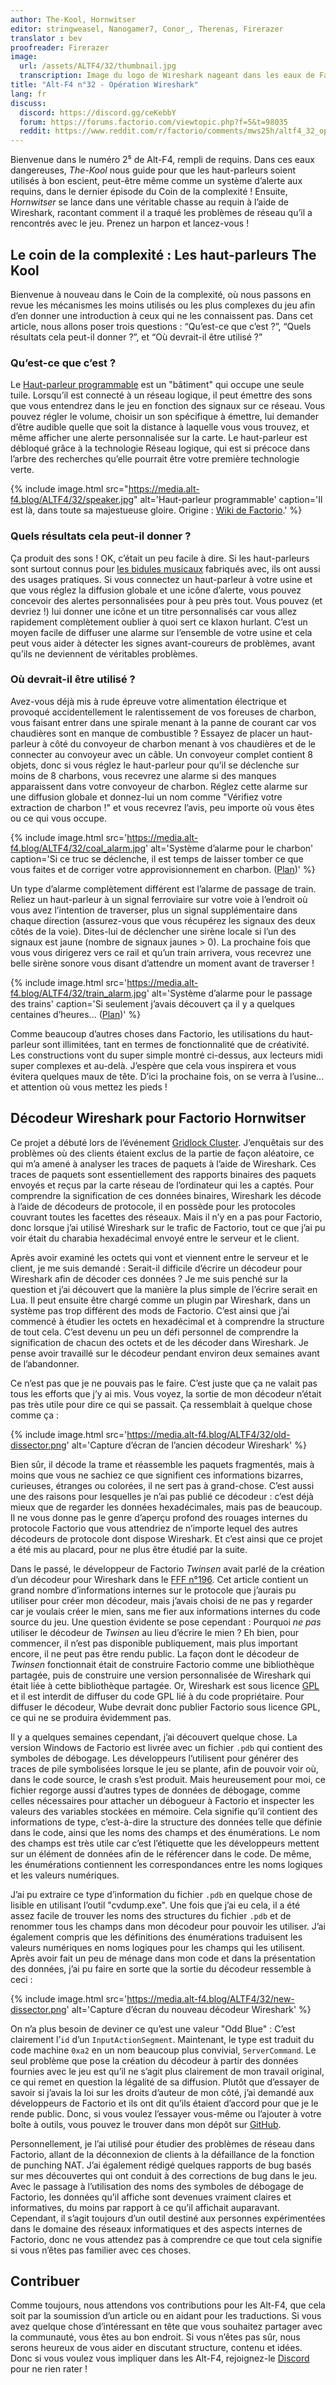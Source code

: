```yaml
---
author: The-Kool, Hornwitser
editor: stringweasel, Nanogamer7, Conor_, Therenas, Firerazer
translator : bev
proofreader: Firerazer
image:
  url: /assets/ALTF4/32/thumbnail.jpg
  transcription: Image du logo de Wireshark nageant dans les eaux de Factorio
title: "Alt-F4 n°32 - Opération Wireshark"
lang: fr
discuss:
  discord: https://discord.gg/ceKebbY
  forum: https://forums.factorio.com/viewtopic.php?f=5&t=98035
  reddit: https://www.reddit.com/r/factorio/comments/mws25h/altf4_32_operation_wireshark/
---
```


Bienvenue dans le numéro 2⁵ de Alt-F4, rempli de requins. Dans ces eaux dangereuses, *The-Kool* nous guide pour que les haut-parleurs soient utilisés à bon escient, peut-être même comme un système d’alerte aux requins, dans le dernier épisode du Coin de la complexité ! Ensuite, *Hornwitser* se lance dans une véritable chasse au requin à l’aide de Wireshark, racontant comment il a traqué les problèmes de réseau qu’il a rencontrés avec le jeu. Prenez un harpon et lancez-vous !

## Le coin de la complexité : Les haut-parleurs <author>The Kool</author>

Bienvenue à nouveau dans le Coin de la complexité, où nous passons en revue les mécanismes les moins utilisés ou les plus complexes du jeu afin d’en donner une introduction à ceux qui ne les connaissent pas. Dans cet article, nous allons poser trois questions : “Qu’est-ce que c’est ?”, “Quels résultats cela peut-il donner ?”, et “Où devrait-il être utilisé ?”

### Qu’est-ce que c’est ?

Le [Haut-parleur programmable](https://wiki.factorio.com/Programmable_speaker/fr) est un "bâtiment" qui occupe une seule tuile. Lorsqu’il est connecté à un réseau logique, il peut émettre des sons que vous entendrez dans le jeu en fonction des signaux sur ce réseau. Vous pouvez régler le volume, choisir un son spécifique à émettre, lui demander d’être audible quelle que soit la distance à laquelle vous vous trouvez, et même afficher une alerte personnalisée sur la carte. Le haut-parleur est débloqué grâce à la technologie Réseau logique, qui est si précoce dans l’arbre des recherches qu’elle pourrait être votre première technologie verte.

{% include image.html src="https://media.alt-f4.blog/ALTF4/32/speaker.jpg" alt='Haut-parleur programmable' caption='Il est là, dans toute sa majestueuse gloire. Origine : <a href="https://wiki.factorio.com/File:Programmable_speaker_entity.png">Wiki de Factorio</a>.' %}

### Quels résultats cela peut-il donner ?

Ça produit des sons ! OK, c’était un peu facile à dire. Si les haut-parleurs sont surtout connus pour [les bidules musicaux](https://miditorio.com/) fabriqués avec, ils ont aussi des usages pratiques. Si vous connectez un haut-parleur à votre usine et que vous réglez la diffusion globale et une icône d’alerte, vous pouvez concevoir des alertes personnalisées pour à peu près tout. Vous pouvez (et devriez !) lui donner une icône et un titre personnalisés car vous allez rapidement complètement oublier à quoi sert ce klaxon hurlant. C’est un moyen facile de diffuser une alarme sur l’ensemble de votre usine et cela peut vous aider à détecter les signes avant-coureurs de problèmes, avant qu’ils ne deviennent de véritables problèmes.

### Où devrait-il être utilisé ?

Avez-vous déjà mis à rude épreuve votre alimentation électrique et provoqué accidentellement le ralentissement de vos foreuses de charbon, vous faisant entrer dans une spirale menant à la panne de courant car vos chaudières sont en manque de combustible ? Essayez de placer un haut-parleur à côté du convoyeur de charbon menant à vos chaudières et de le connecter au convoyeur avec un câble. Un convoyeur complet contient 8 objets, donc si vous réglez le haut-parleur pour qu’il se déclenche sur moins de 8 charbons, vous recevrez une alarme si des manques apparaissent dans votre convoyeur de charbon. Réglez cette alarme sur une diffusion globale et donnez-lui un nom comme "Vérifiez votre extraction de charbon !" et vous recevrez l’avis, peu importe où vous êtes ou ce qui vous occupe.

{% include image.html src='https://media.alt-f4.blog/ALTF4/32/coal_alarm.jpg' alt='Système d’alarme pour le charbon' caption='Si ce truc se déclenche, il est temps de laisser tomber ce que vous faites et de corriger votre approvisionnement en charbon. (<a href="https://media.alt-f4.blog/ALTF4/32/coal_alarm_bp.txt">Plan</a>)' %}

Un type d’alarme complètement différent est l’alarme de passage de train. Reliez un haut-parleur à un signal ferroviaire sur votre voie à l’endroit où vous avez l’intention de traverser, plus un signal supplémentaire dans chaque direction (assurez-vous que vous récupérez les signaux des deux côtés de la voie). Dites-lui de déclencher une sirène locale si l’un des signaux est jaune (nombre de signaux jaunes > 0). La prochaine fois que vous vous dirigerez vers ce rail et qu’un train arrivera, vous recevrez une belle sirène sonore vous disant d’attendre un moment avant de traverser !

{% include image.html src='https://media.alt-f4.blog/ALTF4/32/train_alarm.jpg' alt='Système d’alarme pour le passage des trains' caption='Si seulement j’avais découvert ça il y a quelques centaines d’heures... (<a href="https://media.alt-f4.blog/ALTF4/32/train_alarm_bp.txt">Plan</a>)' %}

Comme beaucoup d’autres choses dans Factorio, les utilisations du haut-parleur sont illimitées, tant en termes de fonctionnalité que de créativité. Les constructions vont du super simple montré ci-dessus, aux lecteurs midi super complexes et au-delà. J’espère que cela vous inspirera et vous évitera quelques maux de tête. D’ici la prochaine fois, on se verra à l’usine... et attention où vous mettez les pieds !

## Décodeur Wireshark pour Factorio <author>Hornwitser</author>

Ce projet a débuté lors de l’événement [Gridlock Cluster](https://www.reddit.com/r/factorio/comments/c98wui/the_gridlock_cluster_a_clusterio_based_event/). J’enquêtais sur des problèmes où des clients étaient exclus de la partie de façon aléatoire, ce qui m’a amené à analyser les traces de paquets à l’aide de Wireshark. Ces traces de paquets sont essentiellement des rapports binaires des paquets envoyés et reçus par la carte réseau de l’ordinateur qui les a captés. Pour comprendre la signification de ces données binaires, Wireshark les décode à l’aide de décodeurs de protocole, il en possède pour les protocoles couvrant toutes les facettes des réseaux. Mais il n’y en a pas pour Factorio, donc lorsque j’ai utilisé Wireshark sur le trafic de Factorio, tout ce que j’ai pu voir était du charabia hexadécimal envoyé entre le serveur et le client.

Après avoir examiné les octets qui vont et viennent entre le serveur et le client, je me suis demandé : Serait-il difficile d’écrire un décodeur pour Wireshark afin de décoder ces données ? Je me suis penché sur la question et j’ai découvert que la manière la plus simple de l’écrire serait en Lua. Il peut ensuite être chargé comme un plugin par Wireshark, dans un système pas trop différent des mods de Factorio. C’est ainsi que j’ai commencé à étudier les octets en hexadécimal et à comprendre la structure de tout cela. C’est devenu un peu un défi personnel de comprendre la signification de chacun des octets et de les décoder dans Wireshark. Je pense avoir travaillé sur le décodeur pendant environ deux semaines avant de l’abandonner.

Ce n’est pas que je ne pouvais pas le faire. C’est juste que ça ne valait pas tous les efforts que j’y ai mis. Vous voyez, la sortie de mon décodeur n’était pas très utile pour dire ce qui se passait. Ça ressemblait à quelque chose comme ça :

{% include image.html src='https://media.alt-f4.blog/ALTF4/32/old-dissector.png' alt='Capture d’écran de l’ancien décodeur Wireshark' %}

Bien sûr, il décode la trame et réassemble les paquets fragmentés, mais à moins que vous ne sachiez ce que signifient ces informations bizarres, curieuses, étranges ou colorées, il ne sert pas à grand-chose. C’est aussi une des raisons pour lesquelles je n’ai pas publié ce décodeur : c’est déjà mieux que de regarder les données hexadécimales, mais pas de beaucoup. Il ne vous donne pas le genre d’aperçu profond des rouages internes du protocole Factorio que vous attendriez de n’importe lequel des autres décodeurs de protocole dont dispose Wireshark. Et c’est ainsi que ce projet a été mis au placard, pour ne plus être étudié par la suite.

Dans le passé, le développeur de Factorio _Twinsen_ avait parlé de la création d’un décodeur pour Wireshark dans le [FFF n°196](https://factorio.com/blog/post/fff-196). Cet article contient un grand nombre d’informations internes sur le protocole que j’aurais pu utiliser pour créer mon décodeur, mais j’avais choisi de ne pas y regarder car je voulais créer le mien, sans me fier aux informations internes du code source du jeu. Une question évidente se pose cependant : Pourquoi _ne pas_ utiliser le décodeur de _Twinsen_ au lieu d’écrire le mien ? Eh bien, pour commencer, il n’est pas disponible publiquement, mais plus important encore, il ne peut pas être rendu public. La façon dont le décodeur de _Twinsen_ fonctionnait était de construire Factorio comme une bibliothèque partagée, puis de construire une version personnalisée de Wireshark qui était liée à cette bibliothèque partagée. Or, Wireshark est sous licence [GPL](https://fr.wikipedia.org/wiki/Licence_publique_g%C3%A9n%C3%A9rale_GNU) et il est interdit de diffuser du code GPL lié à du code propriétaire. Pour diffuser le décodeur, Wube devrait donc publier Factorio sous licence GPL, ce qui ne se produira évidemment pas.

Il y a quelques semaines cependant, j’ai découvert quelque chose. La version Windows de Factorio est livrée avec un fichier `.pdb` qui contient des symboles de débogage. Les développeurs l’utilisent pour générer des traces de pile symbolisées lorsque le jeu se plante, afin de pouvoir voir où, dans le code source, le crash s’est produit. Mais heureusement pour moi, ce fichier regorge aussi d’autres types de données de débogage, comme celles nécessaires pour attacher un débogueur à Factorio et inspecter les valeurs des variables stockées en mémoire. Cela signifie qu’il contient des informations de type, c’est-à-dire la structure des données telle que définie dans le code, ainsi que les noms des champs et des énumérations. Le nom des champs est très utile car c’est l’étiquette que les développeurs mettent sur un élément de données afin de le référencer dans le code. De même, les énumérations contiennent les correspondances entre les noms logiques et les valeurs numériques.

J’ai pu extraire ce type d’information du fichier `.pdb` en quelque chose de lisible en utilisant l’outil "cvdump.exe". Une fois que j’ai eu cela, il a été assez facile de trouver les noms des structures du fichier `.pdb` et de renommer tous les champs dans mon décodeur pour pouvoir les utiliser. J’ai également compris que les définitions des énumérations traduisent les valeurs numériques en noms logiques pour les champs qui les utilisent. Après avoir fait un peu de ménage dans mon code et dans la présentation des données, j’ai pu faire en sorte que la sortie du décodeur ressemble à ceci :

{% include image.html src='https://media.alt-f4.blog/ALTF4/32/new-dissector.png' alt='Capture d’écran du nouveau décodeur Wireshark' %}

On n’a plus besoin de deviner ce qu’est une valeur "Odd Blue" : C’est clairement l’`id` d’un `InputActionSegment`. Maintenant, le type est traduit du code machine `0xa2` en un nom beaucoup plus convivial, `ServerCommand`. Le seul problème que pose la création du décodeur à partir des données fournies avec le jeu est qu’il ne s’agit plus clairement de mon travail original, ce qui remet en question la légalité de sa diffusion. Plutôt que d’essayer de savoir si j’avais la loi sur les droits d’auteur de mon côté, j’ai demandé aux développeurs de Factorio et ils ont dit qu’ils étaient d’accord pour que je le rende public. Donc, si vous voulez l’essayer vous-même ou l’ajouter à votre boîte à outils, vous pouvez le trouver dans mon dépôt sur [GitHub](https://github.com/Hornwitser/factorio_dissector).

Personnellement, je l’ai utilisé pour étudier des problèmes de réseau dans Factorio, allant de la déconnexion de clients à la défaillance de la fonction de punching NAT. J’ai également rédigé quelques rapports de bug basés sur mes découvertes qui ont conduit à des corrections de bug dans le jeu. Avec le passage à l’utilisation des noms des symboles de débogage de Factorio, les données qu’il affiche sont devenues vraiment claires et informatives, du moins par rapport à ce qu’il affichait auparavant. Cependant, il s’agit toujours d’un outil destiné aux personnes expérimentées dans le domaine des réseaux informatiques et des aspects internes de Factorio, donc ne vous attendez pas à comprendre ce que tout cela signifie si vous n’êtes pas familier avec ces choses.

## Contribuer

Comme toujours, nous attendons vos contributions pour les Alt-F4, que cela soit par la soumission d’un article ou en aidant pour les traductions. Si vous avez quelque chose d’intéressant en tête que vous souhaitez partager avec la communauté, vous êtes au bon endroit. Si vous n’êtes pas sûr, nous serons heureux de vous aider en discutant structure, contenu et idées. Donc si vous voulez vous impliquer dans les Alt-F4, rejoignez-le [Discord](https://discord.gg/nxnCFkb) pour ne rien rater !
